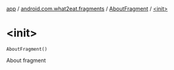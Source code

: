 [app](../../index.md) / [android.com.what2eat.fragments](../index.md) / [AboutFragment](index.md) / [&lt;init&gt;](./-init-.md)

# &lt;init&gt;

`AboutFragment()`

About fragment

